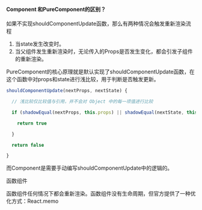 #### Component 和PureComponent的区别？

如果不实现shouldComponentUpdate函数，那么有两种情况会触发重新渲染流程

1. 当state发生改变时。
2. 当父组件发生重新渲染时，无论传入的Props是否发生变化，都会引发子组件的重新渲染。





PureComponent的核心原理就是默认实现了shouldComponentUpdate函数，在这个函数中对props和state进行浅比较，用于判断是否触发更新。

```JavaScript
shouldComponentUpdate(nextProps, nextState) {

  // 浅比较仅比较值与引用，并不会对 Object 中的每一项值进行比较

  if (shadowEqual(nextProps, this.props) || shadowEqual(nextState, this.state) ) {

    return true

  }

  return false

}

```

而Component是需要手动编写shouldComponentUpdate中的逻辑的。





函数组件

函数组件任何情况下都会重新渲染。函数组件没有生命周期，但官方提供了一种优化方式：React.memo
